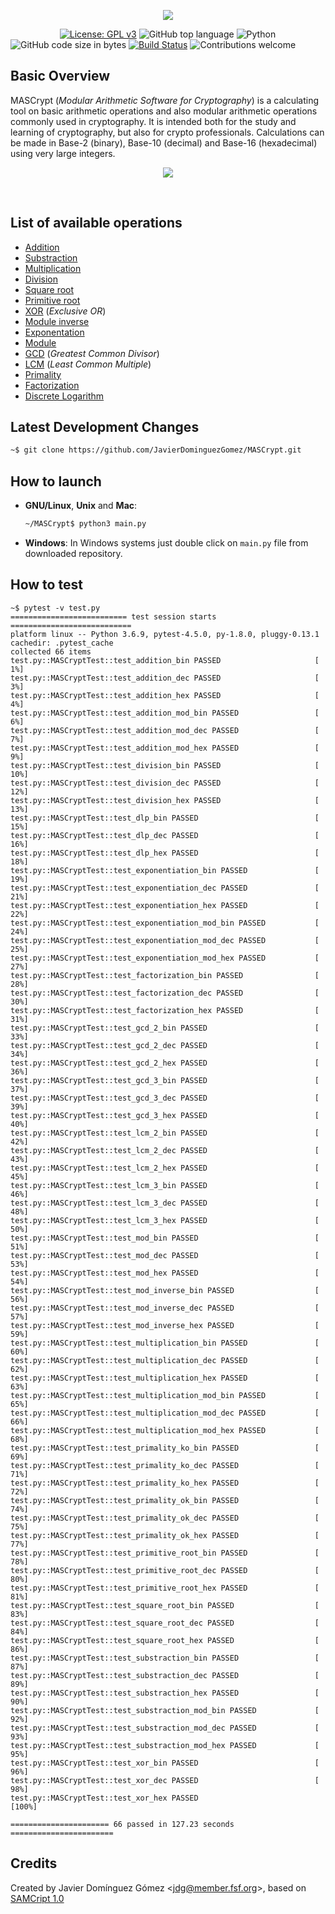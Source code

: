 <p align="center"><img src="https://github.com/JavierDominguezGomez/MASCrypt/blob/master/img/logo.png"></p>

&nbsp;&nbsp;&nbsp;&nbsp;&nbsp;&nbsp;&nbsp;&nbsp;&nbsp;&nbsp;&nbsp;&nbsp;&nbsp;&nbsp;&nbsp;&nbsp;&nbsp;&nbsp;&nbsp;
[![License: GPL v3](https://img.shields.io/badge/License-GPLv3-brightgreen.svg)](https://www.gnu.org/licenses/gpl-3.0)
![GitHub top language](https://img.shields.io/github/languages/top/JavierDominguezGomez/MASCrypt)
![Python](https://img.shields.io/badge/python-v3.6+-blue)
![GitHub code size in bytes](https://img.shields.io/github/languages/code-size/JavierDominguezGomez/MASCrypt)
[![Build Status](https://travis-ci.org/JavierDominguezGomez/MASCrypt.svg?branch=master)](https://travis-ci.org/JavierDominguezGomez/MASCrypt)
![Contributions welcome](https://img.shields.io/badge/contributions-welcome-yellow.svg)

## Basic Overview
MASCrypt (*Modular Arithmetic Software for Cryptography*) is a calculating tool on basic arithmetic operations and also modular arithmetic operations commonly used in cryptography. It is intended both for the study and learning of cryptography, but also for crypto professionals. Calculations can be made in Base-2 (binary), Base-10 (decimal) and Base-16 (hexadecimal) using very large integers.

<p align="center"><img src="https://github.com/JavierDominguezGomez/MASCrypt/blob/master/img/mascrypt_screenshot_00.png"></p>
<br>

## List of available operations
* [Addition](https://en.wikipedia.org/wiki/Addition)
* [Substraction](https://en.wikipedia.org/wiki/Subtraction)
* [Multiplication](https://en.wikipedia.org/wiki/Multiplication)
* [Division](https://en.wikipedia.org/wiki/Division_(mathematics))
* [Square root](https://en.wikipedia.org/wiki/Square_root)
* [Primitive root](https://en.wikipedia.org/wiki/Primitive_root_modulo_n)
* [XOR](https://en.wikipedia.org/wiki/Exclusive_or) (*Exclusive OR*)
* [Module inverse](https://en.wikipedia.org/wiki/Modular_multiplicative_inverse)
* [Exponentation](https://en.wikipedia.org/wiki/Exponentiation)
* [Module](https://en.wikipedia.org/wiki/Module_(mathematics))
* [GCD](https://en.wikipedia.org/wiki/Greatest_common_divisor) (*Greatest Common Divisor*)
* [LCM](https://en.wikipedia.org/wiki/Least_common_multiple) (*Least Common Multiple*)
* [Primality](https://en.wikipedia.org/wiki/Prime_number)
* [Factorization](https://en.wikipedia.org/wiki/Factorization)
* [Discrete Logarithm](https://en.wikipedia.org/wiki/Discrete_logarithm)

## Latest Development Changes
```bash
~$ git clone https://github.com/JavierDominguezGomez/MASCrypt.git
```

## How to launch
* **GNU/Linux**, **Unix** and **Mac**:
  ```bash
  ~/MASCrypt$ python3 main.py
  ```
* **Windows**: In Windows systems just double click on `main.py` file from downloaded repository.

## How to test
```
~$ pytest -v test.py
========================== test session starts ===========================
platform linux -- Python 3.6.9, pytest-4.5.0, py-1.8.0, pluggy-0.13.1
cachedir: .pytest_cache
collected 66 items                                                                                   
test.py::MASCryptTest::test_addition_bin PASSED                     [  1%]
test.py::MASCryptTest::test_addition_dec PASSED                     [  3%]
test.py::MASCryptTest::test_addition_hex PASSED                     [  4%]
test.py::MASCryptTest::test_addition_mod_bin PASSED                 [  6%]
test.py::MASCryptTest::test_addition_mod_dec PASSED                 [  7%]
test.py::MASCryptTest::test_addition_mod_hex PASSED                 [  9%]
test.py::MASCryptTest::test_division_bin PASSED                     [ 10%]
test.py::MASCryptTest::test_division_dec PASSED                     [ 12%]
test.py::MASCryptTest::test_division_hex PASSED                     [ 13%]
test.py::MASCryptTest::test_dlp_bin PASSED                          [ 15%]
test.py::MASCryptTest::test_dlp_dec PASSED                          [ 16%]
test.py::MASCryptTest::test_dlp_hex PASSED                          [ 18%]
test.py::MASCryptTest::test_exponentiation_bin PASSED               [ 19%]
test.py::MASCryptTest::test_exponentiation_dec PASSED               [ 21%]
test.py::MASCryptTest::test_exponentiation_hex PASSED               [ 22%]
test.py::MASCryptTest::test_exponentiation_mod_bin PASSED           [ 24%]
test.py::MASCryptTest::test_exponentiation_mod_dec PASSED           [ 25%]
test.py::MASCryptTest::test_exponentiation_mod_hex PASSED           [ 27%]
test.py::MASCryptTest::test_factorization_bin PASSED                [ 28%]
test.py::MASCryptTest::test_factorization_dec PASSED                [ 30%]
test.py::MASCryptTest::test_factorization_hex PASSED                [ 31%]
test.py::MASCryptTest::test_gcd_2_bin PASSED                        [ 33%]
test.py::MASCryptTest::test_gcd_2_dec PASSED                        [ 34%]
test.py::MASCryptTest::test_gcd_2_hex PASSED                        [ 36%]
test.py::MASCryptTest::test_gcd_3_bin PASSED                        [ 37%]
test.py::MASCryptTest::test_gcd_3_dec PASSED                        [ 39%]
test.py::MASCryptTest::test_gcd_3_hex PASSED                        [ 40%]
test.py::MASCryptTest::test_lcm_2_bin PASSED                        [ 42%]
test.py::MASCryptTest::test_lcm_2_dec PASSED                        [ 43%]
test.py::MASCryptTest::test_lcm_2_hex PASSED                        [ 45%]
test.py::MASCryptTest::test_lcm_3_bin PASSED                        [ 46%]
test.py::MASCryptTest::test_lcm_3_dec PASSED                        [ 48%]
test.py::MASCryptTest::test_lcm_3_hex PASSED                        [ 50%]
test.py::MASCryptTest::test_mod_bin PASSED                          [ 51%]
test.py::MASCryptTest::test_mod_dec PASSED                          [ 53%]
test.py::MASCryptTest::test_mod_hex PASSED                          [ 54%]
test.py::MASCryptTest::test_mod_inverse_bin PASSED                  [ 56%]
test.py::MASCryptTest::test_mod_inverse_dec PASSED                  [ 57%]
test.py::MASCryptTest::test_mod_inverse_hex PASSED                  [ 59%]
test.py::MASCryptTest::test_multiplication_bin PASSED               [ 60%]
test.py::MASCryptTest::test_multiplication_dec PASSED               [ 62%]
test.py::MASCryptTest::test_multiplication_hex PASSED               [ 63%]
test.py::MASCryptTest::test_multiplication_mod_bin PASSED           [ 65%]
test.py::MASCryptTest::test_multiplication_mod_dec PASSED           [ 66%]
test.py::MASCryptTest::test_multiplication_mod_hex PASSED           [ 68%]
test.py::MASCryptTest::test_primality_ko_bin PASSED                 [ 69%]
test.py::MASCryptTest::test_primality_ko_dec PASSED                 [ 71%]
test.py::MASCryptTest::test_primality_ko_hex PASSED                 [ 72%]
test.py::MASCryptTest::test_primality_ok_bin PASSED                 [ 74%]
test.py::MASCryptTest::test_primality_ok_dec PASSED                 [ 75%]
test.py::MASCryptTest::test_primality_ok_hex PASSED                 [ 77%]
test.py::MASCryptTest::test_primitive_root_bin PASSED               [ 78%]
test.py::MASCryptTest::test_primitive_root_dec PASSED               [ 80%]
test.py::MASCryptTest::test_primitive_root_hex PASSED               [ 81%]
test.py::MASCryptTest::test_square_root_bin PASSED                  [ 83%]
test.py::MASCryptTest::test_square_root_dec PASSED                  [ 84%]
test.py::MASCryptTest::test_square_root_hex PASSED                  [ 86%]
test.py::MASCryptTest::test_substraction_bin PASSED                 [ 87%]
test.py::MASCryptTest::test_substraction_dec PASSED                 [ 89%]
test.py::MASCryptTest::test_substraction_hex PASSED                 [ 90%]
test.py::MASCryptTest::test_substraction_mod_bin PASSED             [ 92%]
test.py::MASCryptTest::test_substraction_mod_dec PASSED             [ 93%]
test.py::MASCryptTest::test_substraction_mod_hex PASSED             [ 95%]
test.py::MASCryptTest::test_xor_bin PASSED                          [ 96%]
test.py::MASCryptTest::test_xor_dec PASSED                          [ 98%]
test.py::MASCryptTest::test_xor_hex PASSED                          [100%]

====================== 66 passed in 127.23 seconds =======================
```

## Credits
Created by Javier Domínguez Gómez \<jdg@member.fsf.org\>, based on [SAMCript 1.0](http://www.criptored.upm.es/software/sw_m001t.htm)
